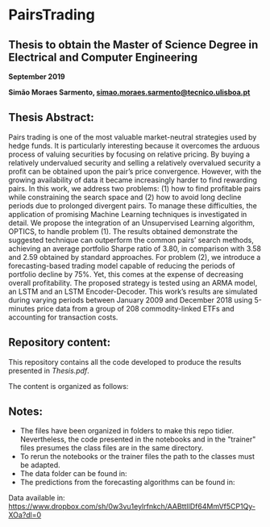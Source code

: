 # PairsTrading

## Thesis to obtain the Master of Science Degree in Electrical and Computer Engineering

**September 2019**

**Simão Moraes Sarmento, simao.moraes.sarmento@tecnico.ulisboa.pt**

## Thesis Abstract:
Pairs trading is one of the most valuable market-neutral strategies used by hedge funds. It is particularly interesting because it overcomes the arduous process of valuing securities by focusing on relative pricing. By buying a relatively undervalued security and selling a relatively overvalued security a profit can be obtained upon the pair’s price convergence. However, with the growing availability of data it became increasingly harder to find rewarding pairs. In this work, we address two problems: (1) how to find profitable pairs while constraining the search space and (2) how to avoid long decline periods due to prolonged divergent pairs. To manage these difficulties, the application of promising Machine Learning techniques is investigated in detail. We propose the integration of an Unsupervised Learning algorithm, OPTICS, to handle problem (1). The results obtained demonstrate the suggested technique can outperform the common pairs’ search methods, achieving an average portfolio Sharpe ratio of 3.80, in comparison with 3.58 and 2.59 obtained by standard approaches. For problem (2), we introduce a forecasting-based trading model capable of reducing the periods of portfolio decline by 75\%. Yet, this comes at the expense of decreasing overall profitability. The proposed strategy is tested using an ARMA model, an LSTM and an LSTM Encoder-Decoder. This work’s results are simulated during varying periods between January 2009 and December 2018 using 5-minutes price data from a group of 208 commodity-linked ETFs and accounting for transaction costs. 

## Repository content:

This repository contains all the code developed to produce the results presented in *Thesis.pdf*.

The content is organized as follows:



## Notes:

- The files have been organized in folders to make this repo tidier. Nevertheless, the code presented in the notebooks and 
in the "trainer" files presumes the class files are in the same directory. 
- To rerun the notebooks or the trainer files the path to the classes must be adapted.
- The data folder can be found in:
- The predictions from the forecasting algorithms can be found in:  
 
Data available in: https://www.dropbox.com/sh/0w3vu1eylrfnkch/AABttIlDf64MmVf5CP1Qy-XOa?dl=0






